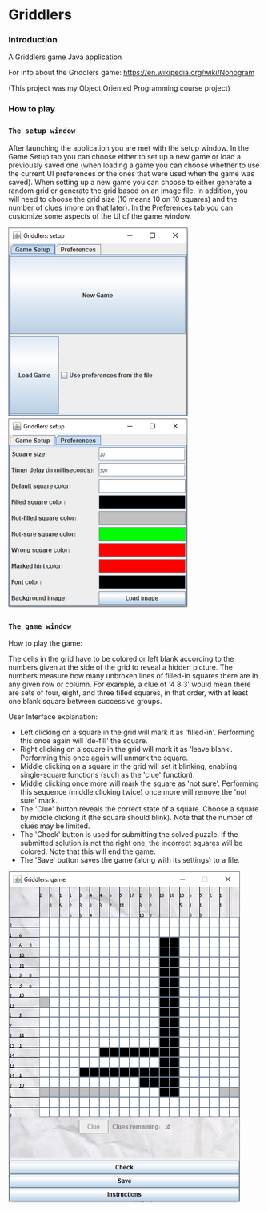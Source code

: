 # Griddlers
### Introduction
A Griddlers game Java application

For info about the Griddlers game: https://en.wikipedia.org/wiki/Nonogram

(This project was my Object Oriented Programming course project)

### How to play
### `The setup window`
After launching the application you are met with the setup window.
In the Game Setup tab you can choose either to set up a new game or load a previously saved one (when loading a game you can choose whether to use the current UI preferences or
the ones that were used when the game was saved).
When setting up a new game you can choose to either generate a random grid or generate the grid based on an image file.
In addition, you will need to choose the grid size (10 means 10 on 10 squares) and the number of clues (more on that later).
In the Preferences tab you can customize some aspects of the UI of the game window.

![Game Setup](https://github.com/matandoren/Griddlers/blob/master/GriddlersScreenshots/gameSetup.png?raw=true)
![Game Setup](https://github.com/matandoren/Griddlers/blob/master/GriddlersScreenshots/preferences.png?raw=true) <br>

### `The game window`
How to play the game:

 The cells in the grid have to be colored or left blank according to the numbers given at the side of the grid to reveal a hidden picture.
 The numbers measure how many unbroken lines of filled-in squares there are in any given row or column.
 For example, a clue of '4 8 3' would mean there are sets of four, eight, and three filled squares, in that order, with at least one blank square between successive groups.

User Interface explanation:
- Left clicking on a square in the grid will mark it as 'filled-in'. Performing this once again will 'de-fill' the square.
- Right clicking on a square in the grid will mark it as 'leave blank'. Performing this once again will unmark the square.
- Middle clicking on a square in the grid will set it blinking, enabling single-square functions (such as the 'clue' function).
- Middle clicking once more will mark the square as 'not sure'.
 Performing this sequence (middle clicking twice) once more will remove the 'not sure' mark.
- The 'Clue' button reveals the correct state of a square. Choose a square by middle clicking it (the square should blink).
 Note that the number of clues may be limited.
- The 'Check' button is used for submitting the solved puzzle. If the submitted solution is not the right one, the incorrect squares will be colored.
 Note that this will end the game.
- The 'Save' button saves the game (along with its settings) to a file.

![Game Setup](https://github.com/matandoren/Griddlers/blob/master/GriddlersScreenshots/game.png?raw=true) <br>
